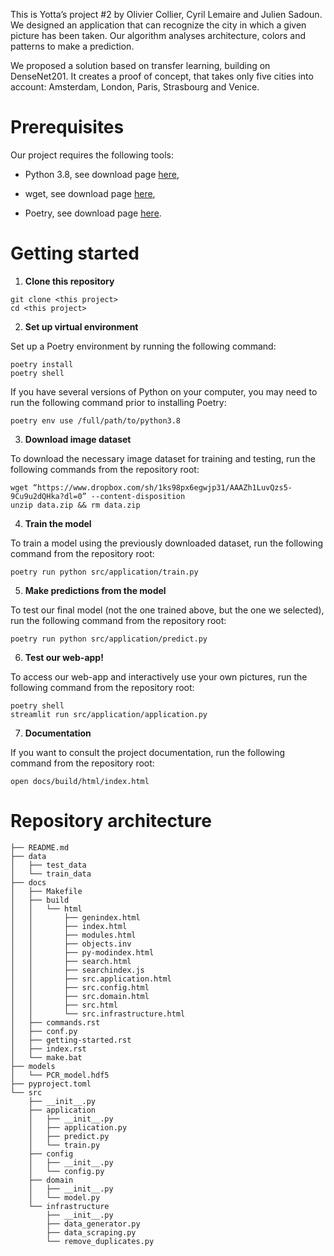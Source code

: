 This is Yotta’s project #2 by Olivier Collier, Cyril Lemaire and Julien Sadoun. We designed an application that can recognize the city in which a given picture has been taken. Our algorithm analyses architecture, colors and patterns to make a prediction.

We proposed a solution based on transfer learning, building on DenseNet201. It creates a proof of concept, that takes only five cities into account: Amsterdam, London, Paris, Strasbourg and Venice.

# Prerequisites

Our project requires the following tools:


* Python 3.8, see download page [here](https://www.python.org/downloads/),


* wget, see download page [here](https://www.gnu.org/software/wget/),


* Poetry, see download page [here](https://python-poetry.org/docs/).

# Getting started


1. **Clone this repository**

```
git clone <this project>
cd <this project>
```


2. **Set up virtual environment**

Set up a Poetry environment by running the following command:

```
poetry install
poetry shell
```

If you have several versions of Python on your computer, you may need to run the following command prior to installing Poetry:

```
poetry env use /full/path/to/python3.8
```


3. **Download image dataset**

To download the necessary image dataset for training and testing, run the following commands from the repository root:

```
wget “https://www.dropbox.com/sh/1ks98px6egwjp31/AAAZh1LuvQzs5-9Cu9u2dQHka?dl=0” --content-disposition
unzip data.zip && rm data.zip
```


4. **Train the model**

To train a model using the previously downloaded dataset, run the following command from the repository root:

```
poetry run python src/application/train.py
```


5. **Make predictions from the model**

To test our final model (not the one trained above, but the one we selected), run the following command from the repository root:

```
poetry run python src/application/predict.py
```


6. **Test our web-app!**

To access our web-app and interactively use your own pictures, run the following command from the repository root:

```
poetry shell
streamlit run src/application/application.py
```

7. **Documentation**

If you want to consult the project documentation, run the following command from the repository root:

```
open docs/build/html/index.html
```


# Repository architecture

```
├── README.md
├── data
│   ├── test_data
│   └── train_data
├── docs
│   ├── Makefile
│   ├── build
│   │   └── html
│   │       ├── genindex.html
│   │       ├── index.html
│   │       ├── modules.html
│   │       ├── objects.inv
│   │       ├── py-modindex.html
│   │       ├── search.html
│   │       ├── searchindex.js
│   │       ├── src.application.html
│   │       ├── src.config.html
│   │       ├── src.domain.html
│   │       ├── src.html
│   │       └── src.infrastructure.html
│   ├── commands.rst
│   ├── conf.py
│   ├── getting-started.rst
│   ├── index.rst
│   └── make.bat
├── models
│   └── PCR_model.hdf5
├── pyproject.toml
└── src
    ├── __init__.py
    ├── application
    │   ├── __init__.py
    │   ├── application.py
    │   ├── predict.py
    │   └── train.py
    ├── config
    │   ├── __init__.py
    │   └── config.py
    ├── domain
    │   ├── __init__.py
    │   └── model.py
    └── infrastructure
        ├── __init__.py
        ├── data_generator.py
        ├── data_scraping.py
        └── remove_duplicates.py
```

